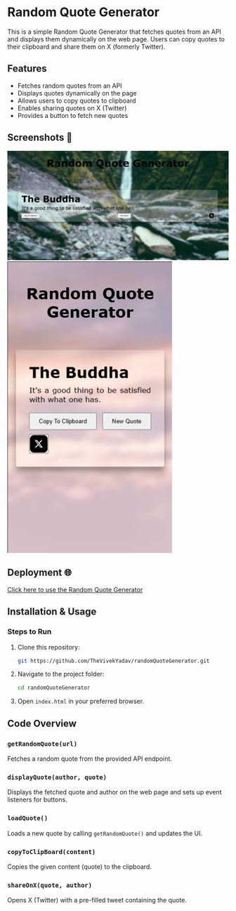 # Random Quote Generator

This is a simple Random Quote Generator that fetches quotes from an API and displays them dynamically on the web page. Users can copy quotes to their clipboard and share them on X (formerly Twitter).

## Features
- Fetches random quotes from an API
- Displays quotes dynamically on the page
- Allows users to copy quotes to clipboard
- Enables sharing quotes on X (Twitter)
- Provides a button to fetch new quotes

## Screenshots 📸
![pc Version](./img/ss1.png)
![Mobile Version](./img/ss2.png)

## Deployment 🌐
[Click here to use the Random Quote Generator](https://random-quote-generator-zeta-mauve.vercel.app/)

## Installation & Usage

### Steps to Run
1. Clone this repository:
   ```sh
   git https://github.com/TheVivekYadav/randomQuoteGenerator.git
   ```
2. Navigate to the project folder:
   ```sh
   cd randomQuoteGenerator
   ```
3. Open `index.html` in your preferred browser.


## Code Overview
### `getRandomQuote(url)`
Fetches a random quote from the provided API endpoint.

### `displayQuote(author, quote)`
Displays the fetched quote and author on the web page and sets up event listeners for buttons.

### `loadQuote()`
Loads a new quote by calling `getRandomQuote()` and updates the UI.

### `copyToClipBoard(content)`
Copies the given content (quote) to the clipboard.

### `shareOnX(quote, author)`
Opens X (Twitter) with a pre-filled tweet containing the quote.



